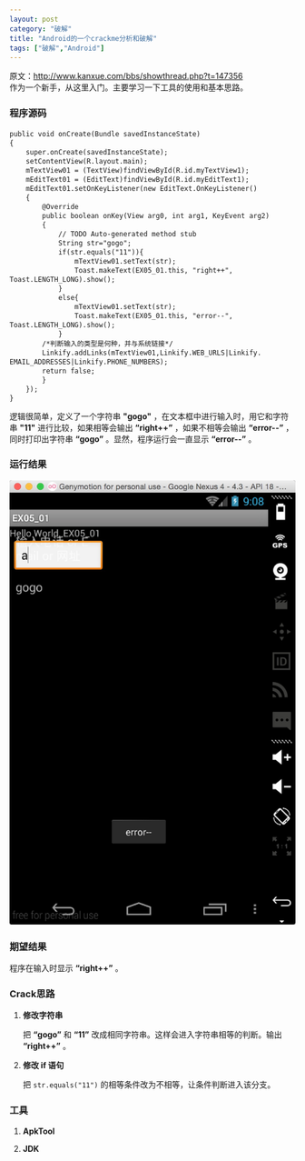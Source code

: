 ```yaml
---
layout: post
category: "破解"
title: "Android的一个crackme分析和破解"
tags: ["破解","Android"]
---
```

原文：http://www.kanxue.com/bbs/showthread.php?t=147356    
作为一个新手，从这里入门。主要学习一下工具的使用和基本思路。

### 程序源码 ###

```
public void onCreate(Bundle savedInstanceState) 
{ 
    super.onCreate(savedInstanceState); 
    setContentView(R.layout.main); 
    mTextView01 = (TextView)findViewById(R.id.myTextView1);
    mEditText01 = (EditText)findViewById(R.id.myEditText1); 
    mEditText01.setOnKeyListener(new EditText.OnKeyListener() 
    { 
      	@Override 
      	public boolean onKey(View arg0, int arg1, KeyEvent arg2)
      	{
        	// TODO Auto-generated method stub
        	String str="gogo";
        	if(str.equals("11")){
          		mTextView01.setText(str);
          		Toast.makeText(EX05_01.this, "right++", Toast.LENGTH_LONG).show();
        	}
        	else{
          		mTextView01.setText(str); 
          		Toast.makeText(EX05_01.this, "error--", Toast.LENGTH_LONG).show();
        	}
        /*判断输入的类型是何种，并与系统链接*/
        Linkify.addLinks(mTextView01,Linkify.WEB_URLS|Linkify. EMAIL_ADDRESSES|Linkify.PHONE_NUMBERS);
        return false;
        } 
	});
}
```
逻辑很简单，定义了一个字符串 **"gogo"** ，在文本框中进行输入时，用它和字符串 **"11"** 进行比较，如果相等会输出 **“right++”** ，如果不相等会输出 **“error--”** ，同时打印出字符串 **“gogo”** 。显然，程序运行会一直显示 **“error--”** 。

### 运行结果 ###

![run1](https://github.com/sgamerw/sgamerw.github.io/blob/master/images/2015-05-18-crack-me/1.png "Result")

### 期望结果 ###

程序在输入时显示 **“right++”** 。

### Crack思路 ###

1. **修改字符串**

	把 **“gogo”** 和 **“11”** 改成相同字符串。这样会进入字符串相等的判断。输出 **“right++”** 。
2. **修改 if 语句**

	把 `str.equals("11")` 的相等条件改为不相等，让条件判断进入该分支。
	
### 工具 ###

1. **ApkTool**

	
2. **JDK**